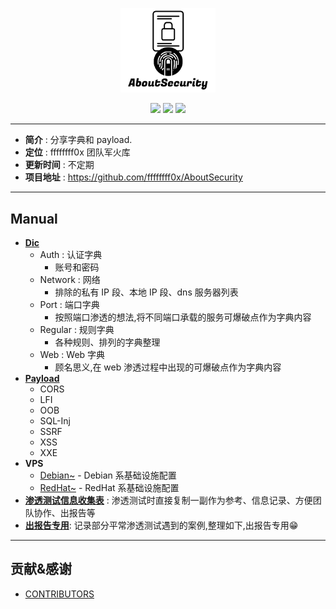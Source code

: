 <p align="center">
    <img src="./assets/img/logo.png" width="30%">
</p>

<p align="center">
    <img src="https://img.shields.io/badge/Category-Fuzz List-red.svg">
    <img src="https://img.shields.io/github/last-commit/No-Github/AboutSecurity.svg?style=popout">
    <img src="https://img.shields.io/github/repo-size/No-Github/AboutSecurity?color=yellow">
</p>

---

* **简介** : 分享字典和 payload.
* **定位** : ffffffff0x 团队军火库
* **更新时间** : 不定期
* **项目地址** : https://github.com/ffffffff0x/AboutSecurity

---

## Manual

* **[Dic](./Dic/README.md)**
    * Auth : 认证字典
        * 账号和密码
    * Network : 网络
        * 排除的私有 IP 段、本地 IP 段、dns 服务器列表
    * Port : 端口字典
        * 按照端口渗透的想法,将不同端口承载的服务可爆破点作为字典内容
    * Regular : 规则字典
        * 各种规则、排列的字典整理
    * Web : Web 字典
        * 顾名思义,在 web 渗透过程中出现的可爆破点作为字典内容
* **[Payload](./Payload/README.md)**
    * CORS
    * LFI
    * OOB
    * SQL-Inj
    * SSRF
    * XSS
    * XXE
* **VPS**
    * [Debian~](./VPS/Debian~.md) - Debian 系基础设施配置
    * [RedHat~](./VPS/RedHat~.md) - RedHat 系基础设施配置
* **[渗透测试信息收集表](./渗透测试信息收集表.md)** : 渗透测试时直接复制一副作为参考、信息记录、方便团队协作、出报告等
* **[出报告专用](./出报告专用.md)**: 记录部分平常渗透测试遇到的案例,整理如下,出报告专用😁

---

## 贡献&感谢

- [CONTRIBUTORS](./assets/CONTRIBUTORS.md)
